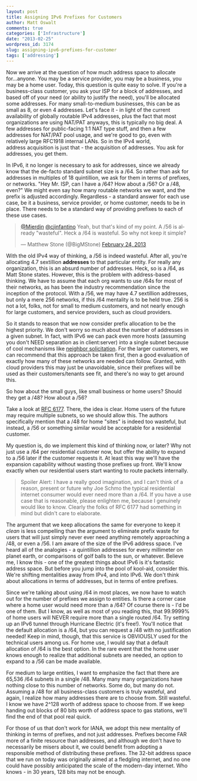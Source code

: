 ```yaml
---
layout: post
title: Assigning IPv6 Prefixes for Customers
author: Matt Oswalt
comments: true
categories: ['Infrastructure']
date: "2013-02-25"
wordpress_id: 3174
slug: assigning-ipv6-prefixes-for-customer
tags: ['addressing']
---
```



Now we arrive at the question of how much address space to allocate for...anyone. You may be a service provider, you may be a business, you may be a home user. Today, this question is quite easy to solve. If you're a business-class customer, you ask your ISP for a block of addresses, and based off of your need (or ability to justify the need), you'll be allocated some addresses. For many small-to-medium businesses, this can be as small as 8, or even 4 addresses. Let's face it - in light of the current availability of globally routable IPv4 addresses, plus the fact that most organizations are using NAT/PAT anyways, this is typically no big deal. A few addresses for public-facing 1:1 NAT type stuff, and then a few addresses for NAT/PAT pool usage, and we're good to go, even with relatively large RFC1918 internal LANs. So in the IPv4 world, address acquisition is just that - the acquisition of addresses. You ask for addresses, you get them.

In IPv6, it no longer is necessary to ask for addresses, since we already know that the de-facto standard subnet size is a /64. So rather than ask for addresses in multiples of 18 quintillion, we ask for them in terms of prefixes, or networks. "Hey Mr. ISP, can I have a /64? How about a /56? Or a /48, even?" We might even say how many routable networks we want, and the prefix is adjusted accordingly. Regardless - a standard answer for each use case, be it a business, service provider, or home customer, needs to be in place. There needs to be a standard way of providing prefixes to each of these use cases.

<blockquote class="twitter-tweet" lang="en"><p lang="en" dir="ltr"><a href="https://twitter.com/Mierdin">@Mierdin</a> <a href="https://twitter.com/cjinfantino">@cjinfantino</a> Yeah, but that&#39;s kind of my point. A /56 is already &quot;wasteful&quot;. Heck a /64 is wasteful. So why not keep it simple?</p>&mdash; Matthew Stone (@BigMStone) <a href="https://twitter.com/BigMStone/status/305776712220803072">February 24, 2013</a></blockquote>
<script async src="//platform.twitter.com/widgets.js" charset="utf-8"></script>

With the old IPv4 way of thinking, a /56 is indeed wasteful. After all, you're allocating 4.7 sextillion **addresses** to that particular entity. For really any organization, this is an absurd number of addresses. Heck, so is a /64, as Matt Stone states. However, this is the problem with address-based thinking. We have to assume that each org wants to use /64s for most of their networks, as has been the industry recommendation since the inception of the protocol. With a /56, we may have 4.7 sextillion addresses, but only a mere 256 networks, if this /64 mentality is to be held true. 256 is not a lot, folks, not for small to medium customers, and not nearly enough for large customers, and service providers, such as cloud providers.

So it stands to reason that we now consider prefix allocation to be the highest priority. We don't worry so much about the number of addresses in a given subnet. In fact, with IPv6 we can pack even more hosts (assuming you don't NEED separation as in client:server) into a single subnet because of cool mechanisms like [neighbor solicitation](https://oswalt.dev/2011/10/neighbor-solicitation-ipv6s-replacement-for-arp/). For the larger customers, we can recommend that this approach be taken first, then a good evaluation of exactly how many of these networks are needed can follow. Granted, with cloud providers this may just be unavoidable, since their prefixes will be used as their customers/tenants see fit, and there's no way to get around this.

So how about the small guys, like small business or home users? Should they get a /48? How about a /56?

Take a look at [RFC 6177](http://tools.ietf.org/html/rfc6177). There, the idea is clear. Home users of the future may require multiple subnets, so we should allow this. The authors specifically mention that a /48 for home "sites" is indeed too wasteful, but instead, a /56 or something similar would be acceptable for a residential customer.

My question is, do we implement this kind of thinking now, or later? Why not just use a /64 per residential customer now, but offer the ability to expand to a /56 later if the customer requests it. At least this way we'll have the expansion capability without wasting those prefixes up front. We'll know exactly when our residential users start wanting to route packets internally.

> Spoiler Alert: I have a really good imagination, and I can't think of a reason, present or future why Joe Schmo the typical residential internet consumer would ever need more than a /64. If you have a use case that is reasonable, please enlighten me, because I genuinely would like to know. Clearly the folks of RFC 6177 had something in mind but didn't care to elaborate.

The argument that we keep allocations the same for everyone to keep it *clean* is less compelling than the argument to eliminate prefix waste for users that will just simply never ever need anything remotely approaching a /48, or even a /56. I am aware of the size of the IPv6 address space. I've heard all of the analogies - a quintillion addresses for every millimeter on planet earth, or comparisons of golf balls to the sun, or whatever. Believe me, I know this - one of the greatest things about IPv6 is it's fantastic address space. But before you jump into the pool of kool-aid, consider this. We're shifting mentalities away from IPv4, and into IPv6. We don't think about allocations in terms of addresses, but in terms of entire prefixes.

Since we're talking about using /64 in most places, we now have to watch out for the number of prefixes we assign to entities. Is there a corner case where a home user would need more than a /64? Of course there is - I'd be one of them. But I know, as well as most of you reading this, that 99.9999% of home users will NEVER require more than a single routed /64. Try setting up an IPv6 tunnel through Hurricane Electric (it's free!). You'll notice that the default allocation is a /64, but you can request a /48 with no justification needed! Keep in mind, though, that this service is OBVIOUSLY used for the technical users among us. For home use, I would say that a default allocation of /64 is the best option. In the rare event that the home user knows enough to realize that additional subnets are needed, an option to expand to a /56 can be made available.

For medium to large entities, I want to emphasize the fact that there are 65,536 /64 subnets in a single /48. Many many many organizations have nothing close to this number of networks. Some do, but many do not. Assuming a /48 for all business-class customers is truly wasteful, and again, I realize how many addresses there are to choose from. Still wasteful. I know we have 2^128 worth of address space to choose from. If we keep handing out blocks of 80 bits worth of address space to gas stations, we'll find the end of that pool real quick.

For those of us that don't work for IANA, we adopt this new mentality of thinking in terms of prefixes, and not just addresses. Prefixes become FAR more of a finite resource than addresses, and although we don't have to necessarily be misers about it, we could benefit from adopting a responsible method of distributing these prefixes. The 32-bit address space that we run on today was originally aimed at a fledgling internet, and no one could have possibly anticipated the scale of the modern-day internet. Who knows - in 30 years, 128 bits may not be enough.
